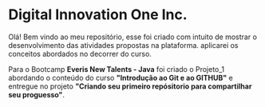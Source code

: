 # Digital Innovation One Inc. 

Olá! Bem vindo ao meu repositório, esse foi criado com intuito de mostrar o desenvolvimento das atividades propostas na plataforma. aplicarei os conceitos abordados no decorrer do curso.

Para o Bootcamp **Everis New Talents - Java** foi criado o Projeto_1 abordando o conteúdo do curso  **"Introdução ao Git e ao GITHUB"** e entregue no projeto **"Criando seu primeiro repósitorio para compartilhar seu proguesso"**.


